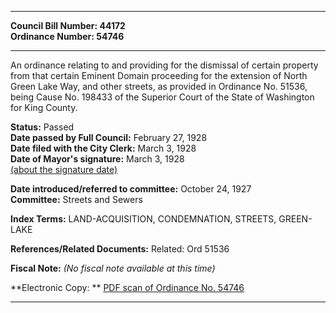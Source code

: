* * * * *  
  
**Council Bill Number: [](#h0)[](#h2)44172**   
**Ordinance Number: 54746**  
  
* * * * *  
  
An ordinance relating to and providing for the dismissal of certain property from that certain Eminent Domain proceeding for the extension of North Green Lake Way, and other streets, as provided in Ordinance No. 51536, being Cause No. 198433 of the Superior Court of the State of Washington for King County.  
  
**Status:** Passed   
**Date passed by Full Council:** February 27, 1928   
**Date filed with the City Clerk:** March 3, 1928   
**Date of Mayor's signature:** March 3, 1928   
[(about the signature date)](/~public/approvaldate.htm)   
  
  
**Date introduced/referred to committee:** October 24, 1927   
**Committee:** Streets and Sewers   
  
**Index Terms:** LAND-ACQUISITION, CONDEMNATION, STREETS, GREEN-LAKE  
  
**References/Related Documents:** Related: Ord 51536  
  
**Fiscal Note:** *(No fiscal note available at this time)*  
  
**Electronic Copy: ** [PDF scan of Ordinance No. 54746](/~archives/Ordinances/Ord_54746.pdf)  
  
* * * * *  
